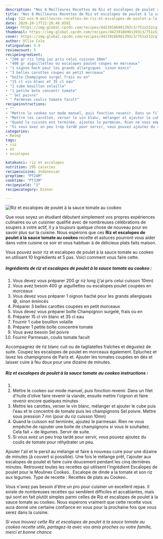 ```yaml
---
description: "Nos 8 Meilleures Recettes de Riz et escalopes de poulet à la sauce tomate au cookeo"
title: "Nos 8 Meilleures Recettes de Riz et escalopes de poulet à la sauce tomate au cookeo"
slug: 522-nos-8-meilleures-recettes-de-riz-et-escalopes-de-poulet-a-la-sauce-tomate-au-cookeo
date: 2020-10-17T22:26:48.859Z
image: https://img-global.cpcdn.com/recipes/d423918b981393c3/751x532cq70/riz-et-escalopes-de-poulet-a-la-sauce-tomate-au-cookeo-photo-principale-de-la-recette.jpg
thumbnail: https://img-global.cpcdn.com/recipes/d423918b981393c3/751x532cq70/riz-et-escalopes-de-poulet-a-la-sauce-tomate-au-cookeo-photo-principale-de-la-recette.jpg
cover: https://img-global.cpcdn.com/recipes/d423918b981393c3/751x532cq70/riz-et-escalopes-de-poulet-a-la-sauce-tomate-au-cookeo-photo-principale-de-la-recette.jpg
author: Ollie Cole
ratingvalue: 4.9
reviewcount: 5
recipeingredient:
- "200 gr riz long jai pris celui cuisson 10mn"
- "400 gr aiguillettes ou escalopes poulet coupes en morceaux"
- "1 oignon hach pour les grands allergiques  sinon mincs"
- "3 belles carottes coupes en petit morceaux"
- "boîte Champignon surgel frais ou en"
- "15 cl vin blanc et 35 cl eau"
- "1 cube bouillon volaille"
- "1 petite bote concentr tomate"
- " Sel poivre"
- " Parmesan coulis tomate facult"
recipeinstructions:
- ""
- "Mettre le cookeo sur mode manuel, puis fonction revenir. Dans un filet d&#39;huile d&#39;olive faire revenir la viande, ensuite mettre l&#39;oignon et faire revenir encore quelques minutes"
- "Mettre les carottes, verser le vin blanc, mélanger et ajouter le cube puis l&#39;eau et le concentré de tomate puis les champignons Sel poivre. Mettre sous pression 7 mn (pour du riz cuisson 10mn)"
- "Quand la cuisson est terminée, ajoutez le parmesan. Rien ne vous empêche de rajouter une boite de champignons si vous le souhaitez. Cela fait + de légumes. Servir de suite."
- "Si vous avez un peu trop tardé pour servir, vous pouvez ajoutez du coulis de tomate pour réhydrater un peu."
categories:
- Resep
tags:
- riz
- et
- escalopes

katakunci: riz et escalopes 
nutrition: 295 calories
recipecuisine: Indonesian
preptime: "PT24M"
cooktime: "PT33M"
recipeyield: "3"
recipecategory: Dinner

---
```



![Riz et escalopes de poulet à la sauce tomate au cookeo](https://img-global.cpcdn.com/recipes/d423918b981393c3/751x532cq70/riz-et-escalopes-de-poulet-a-la-sauce-tomate-au-cookeo-photo-principale-de-la-recette.jpg)

Que vous soyez un étudiant débutant simplement vos propres expériences culinaires ou un cuisinier qualifié avec de nombreuses célébrations de soupers à votre actif, il y a toujours quelque chose de nouveau pour en savoir plus sur la cuisine. Nous espérons que ces <strong> Riz et escalopes de poulet à la sauce tomate au cookeo </strong> recette et astuces pourront vous aider dans votre cuisine ce soir et vous habituer à de délicieux plats faits maison.

<!--inarticleads1-->

Vous pouvez avoir riz et escalopes de poulet à la sauce tomate au cookeo en utilisant 10 Ingrédients et 5 pas. Voici comment vous faire cette.

##### Ingrédients de riz et escalopes de poulet à la sauce tomate au cookeo :

1. Vous devez vous préparer 200 gr riz long (j&#39;ai pris celui cuisson 10mn)
1. Vous avez besoin 400 gr aiguillettes ou escalopes poulet coupées en morceaux
1. Vous devez vous préparer 1 oignon haché pour les grands allergiques 😅, sinon émincés
1. Préparer 3 belles carottes coupées en petit morceaux
1. Vous devez vous préparer boîte Champignon surgelé, frais ou en
1. Préparer 15 cl vin blanc et 35 cl eau
1. Fournir 1 cube bouillon volaille
1. Préparer 1 petite boîte concentré tomate
1. Vous avez besoin  Sel poivre
1. Fournir  Parmesan, coulis tomate facult


Accompagnez de riz blanc cuit ou de tagliatelles fraîches et dégustez de suite. Coupez les escalopes de poulet en morceaux également. Epluchez et lavez les champignons de Paris et. Ajouter les tomates coupées en dés et laisser cuire à feu doux pour une dizaine de minutes. 

<!--inarticleads2-->

##### Riz et escalopes de poulet à la sauce tomate au cookeo instructions :

1. 
1. Mettre le cookeo sur mode manuel, puis fonction revenir. Dans un filet d&#39;huile d&#39;olive faire revenir la viande, ensuite mettre l&#39;oignon et faire revenir encore quelques minutes
1. Mettre les carottes, verser le vin blanc, mélanger et ajouter le cube puis l&#39;eau et le concentré de tomate puis les champignons Sel poivre. Mettre sous pression 7 mn (pour du riz cuisson 10mn)
1. Quand la cuisson est terminée, ajoutez le parmesan. Rien ne vous empêche de rajouter une boite de champignons si vous le souhaitez. Cela fait + de légumes. Servir de suite.
1. Si vous avez un peu trop tardé pour servir, vous pouvez ajoutez du coulis de tomate pour réhydrater un peu.


Ajouter l&#39;ail et le persil au mélange et faire à nouveau cuire pour une dizaine de minutes (à couvert si possible). Une fois le mélange prêt, l&#39;ajouter aux escalopes de poulet et faire cuire doucement pendant les cinq dernières minutes. Retrouvez toutes les recettes qui utilisent l&#39;ingrédient Escalopes de poulet pour le Moulinex Cookeo.. Escalope de dinde a la tomate et son riz aux legumes. Type de recette : Recettes de plats au Cookeo.. 

<!--inarticleads1-->

<p>
Vous n'avez pas besoin d'être un pro pour cuisiner un excellent repas. Il existe de nombreuses recettes qui semblent difficiles et accablantes, mais qui sont en fait plutôt simples parmi celles de Riz et escalopes de poulet à la sauce tomate au cookeo. Nous espérons vraiment que cette recette vous aura donné une certaine confiance en vous pour la prochaine fois que vous serez dans la cuisine.
</p>

<p>
<i>Si vous trouvez cette Riz et escalopes de poulet à la sauce tomate au cookeo recette utile, partagez-la avec vos amis proches ou votre famille, merci et bonne chance.</i>
</p>

